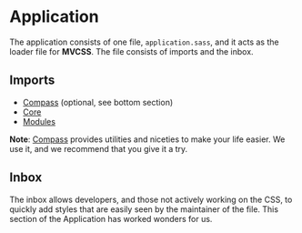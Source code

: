 # Application

The application consists of one file, `application.sass`, and it acts as the loader file for **MVCSS**. The file consists of imports and the inbox.

## Imports

- [Compass](http://compass-style.org/) (optional, see bottom section)
- [Core](/core/)
- [Modules](/modules/)

**Note**: [Compass](http://compass-style.org/) provides utilities and niceties to make your life easier. We use it, and we recommend that you give it a try.

## Inbox

The inbox allows developers, and those not actively working on the CSS, to quickly add styles that are easily seen by the maintainer of the file. This section of the Application has worked wonders for us.
